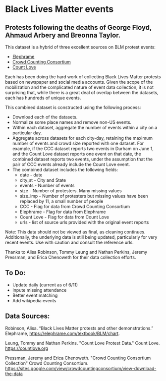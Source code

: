 # Black Lives Matter events
## Protests following the deaths of George Floyd, Ahmaud Arbery and Breonna Taylor.


This dataset is a hybrid of three excellent sources on BLM protest events:   
* [Elephrame](https://elephrame.com/textbook/BLM/chart)   
* [Crowd Counting Consortium](https://sites.google.com/view/crowdcountingconsortium/view-download-the-data?authuser=0)  
* [Count Love](https://countlove.org)

Each has been doing the hard work of collecting Black Lives Matter protests based on newspaper and social media accounts. Given the scope of the mobilization and the complicated nature of event data collection, it is not surprising that, while there is a great deal of overlap between the datasets, each has hundreds of unique events.

This combined dataset is constructed using the following process:   
* Download each of the datasets.     
* Normalize some place names and remove non-US events.   
* Within each dataset, aggregate the number of events within a city on a particular day.   
* Aggregate across datasets for each city-day, retaining the maximum number of events and crowd size reported with one dataset. For example, if the CCC dataset reports two events in Durham on June 1, and the Count Love dataset reports one event on that date, the combined dataset reports two events, under the assumption that the pair of CCC events already include the  Count Love event.   
* The combined dataset includes the following fields:   
   * date - date    
   * city_st - City and State    
   * events - Number of events   
   * size - Number of protesters. Many missing values   
   * size_imp - Number of protesters but missing values have been replaced by 11, a small number of people   
   * CCC - Flag for data from Crowd Counting Consortium   
   * Elephrame - Flag for data from Elephrame   
   * Count Love    - Flag for data from Count Love    
   * urls - list of source urls provided with the original event reports   

Note: This data should not be viewed as final, as cleaning continues. Additionally, the underlying data is still being updated, particularly for very recent events. Use with caution and consult the reference urls.

Thanks to Alisa Robinson,  Tommy Leung and Nathan Perkins, Jeremy Pressman, and Erica Chenoweth for their data collection efforts.

## To Do:
* Update daily (current as of 6/11)
* Inpute missing attendance
* Better event matching
* Add wikipedia events


## Data Sources:
Robinson, Alisa. “Black Lives Matter protests and other demonstrations.” Elephrame, https://elephrame.com/textbook/BLM/chart.

Leung, Tommy and Nathan Perkins. "Count Love Protest Data." Count Love. https://countlove.org

Pressman, Jeremy and Erica Chenoweth. "Crowd Counting Consortium Collection" Crowd Counting Consortium. https://sites.google.com/view/crowdcountingconsortium/view-download-the-data
